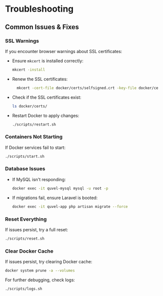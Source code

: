 # Troubleshooting

## Common Issues & Fixes

### SSL Warnings

If you encounter browser warnings about SSL certificates:

- Ensure `mkcert` is installed correctly:

  ```bash
  mkcert -install
  ```

- Renew the SSL certificates:

  ```bash
    mkcert -cert-file docker/certs/selfsigned.crt -key-file docker/certs/selfsigned.key quvel.127.0.0.1.nip.io api.quvel.127.0.0.1.nip.io coverage-api.quvel.127.0.0.1.nip.io coverage.quvel.127.0.0.1.nip.io second-tenant.quvel.127.0.0.1.nip.io
  ```

- Check if the SSL certificates exist:

  ```bash
  ls docker/certs/
  ```

- Restart Docker to apply changes:

  ```bash
  ./scripts/restart.sh
  ```

### Containers Not Starting

If Docker services fail to start:

```bash
./scripts/start.sh
```

### Database Issues

- If MySQL isn't responding:

  ```bash
  docker exec -it quvel-mysql mysql -u root -p
  ```

- If migrations fail, ensure Laravel is booted:

  ```bash
  docker exec -it quvel-app php artisan migrate --force
  ```

### Reset Everything

If issues persist, try a full reset:

```bash
./scripts/reset.sh
```

### Clear Docker Cache

If issues persist, try clearing Docker cache:

```bash
docker system prune -a --volumes
```

For further debugging, check logs:

```bash
./scripts/logs.sh
```
